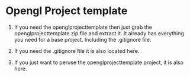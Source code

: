 # Opengl Project template

1. If you need the openglprojecttemplate then just grab the openglprojecttemplate.zip file and extract it. It already has everything you need for a base project. Including the .gitignore file.

1. If you need the .gitignore file it is also located here.

1. If you just want to peruse the openglprojecttemplate project, it is also here.